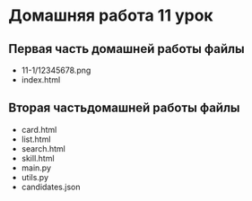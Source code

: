 # Домашняя работа 11 урок

## Первая часть домашней работы файлы

* 11-1/12345678.png
* index.html

## Вторая частьдомашней работы файлы

* card.html
* list.html
* search.html
* skill.html
* main.py
* utils.py
* candidates.json
